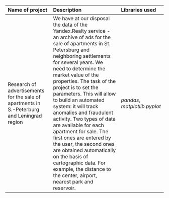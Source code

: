 | Name of project | Description | Libraries used | 
| :---------------------- | :---------------------- | :---------------------- |
| Research of advertisements for the sale of apartments in S.-Peterburg and Leningrad region | We have at our disposal the data of the Yandex.Realty service - an archive of ads for the sale of apartments in St. Petersburg and neighboring settlements for several years. We need to determine the market value of the properties. The task of the project is to set the parameters. This will allow to build an automated system: it will track anomalies and fraudulent activity. Two types of data are available for each apartment for sale. The first ones are entered by the user, the second ones are obtained automatically on the basis of cartographic data. For example, the distance to the center, airport, nearest park and reservoir.| *pandas*, *matplotlib.pyplot* |
